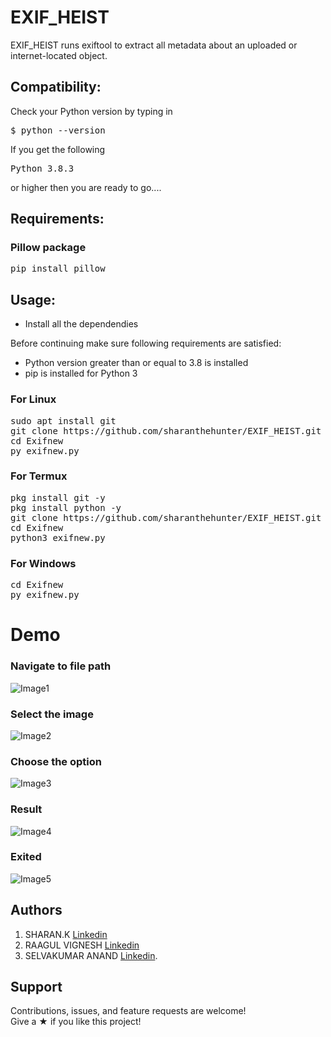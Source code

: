 # EXIF_HEIST
EXIF_HEIST runs exiftool to extract all metadata about an uploaded or internet-located object.

## Compatibility:
Check your Python version by typing in
<pre>$ python --version</pre>
If you get the following
<pre>Python 3.8.3</pre>
or higher then you are ready to go....
## Requirements:
### Pillow package
<pre>pip install pillow</pre>

## Usage:
- Install all the dependendies 

Before continuing make sure following requirements are satisfied:

<ul>
  <li>Python version greater than or equal to 3.8 is installed</li>
  <li>pip is installed for Python 3</li>
</ul>

### For Linux

<pre>sudo apt install git
git clone https://github.com/sharanthehunter/EXIF_HEIST.git
cd Exifnew
py exifnew.py</pre>

### For Termux

<pre>pkg install git -y 
pkg install python -y 
git clone https://github.com/sharanthehunter/EXIF_HEIST.git
cd Exifnew
python3 exifnew.py</pre>

### For Windows

<pre>cd Exifnew
py exifnew.py</pre>

# Demo

### Navigate to file path
![Image1](/Demo/Demo1.jpg "Demo1")
### Select the image
![Image2](/Demo/Demo2.jpg "Demo2")
### Choose the option
![Image3](/Demo/Demo3.jpg "Demo3")
### Result
![Image4](/Demo/Demo4.jpg "Demo4")
### Exited
![Image5](/Demo/Demo5.jpg "Demo5")

## Authors

  1. SHARAN.K [Linkedin](https://www.linkedin.com/in/sharan-k-40809b221/)
  2. RAAGUL VIGNESH [Linkedin](https://www.linkedin.com/in/raagul-vignesh-10842a228/)
  3. SELVAKUMAR ANAND [Linkedin](https://www.linkedin.com/in/selvakumar-anand-551821220/).


## Support

Contributions, issues, and feature requests are welcome!\
Give a ★ if you like this project!
